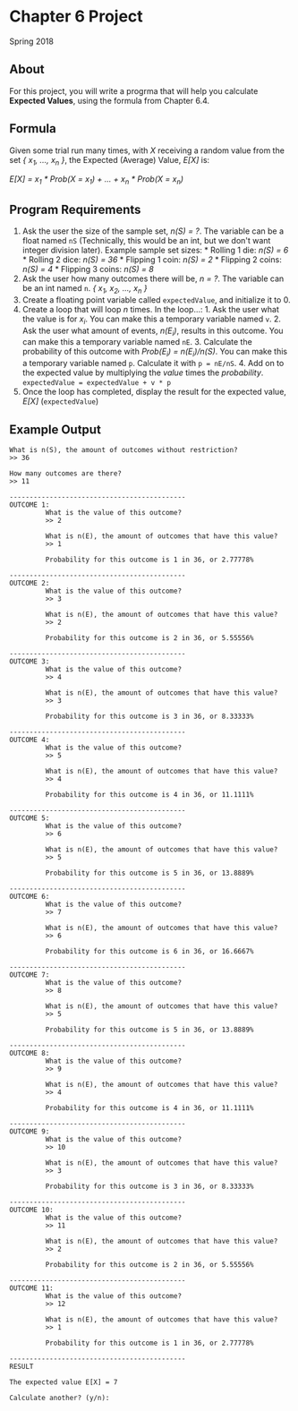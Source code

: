# Chapter 6 Project

Spring 2018

## About

For this project, you will write a progrma that will help you calculate **Expected Values**, using the formula from Chapter 6.4.

## Formula

Given some trial run many times, with *X* receiving a random value from the set
*{ x<sub>1</sub>, ..., x<sub>n</sub> }*, the Expected (Average) Value, *E[X]* is:

*E[X] = x<sub>1</sub> * Prob(X = x<sub>1</sub>) + ... + x<sub>n</sub> * Prob(X = x<sub>n</sub>)*

## Program Requirements

1. Ask the user the size of the sample set, *n(S) = ?*. The variable can be  a float named ```nS``` (Technically, this would be an int, but we don't want integer division later). Example sample set sizes:
         * Rolling 1 die: *n(S) = 6*
         * Rolling 2 dice: *n(S) = 36*
         * Flipping 1 coin: *n(S) = 2*
         * Flipping 2 coins: *n(S) = 4*
         * Flipping 3 coins: *n(S) = 8*
2. Ask the user how many outcomes there will be, *n = ?*. The variable can be an int named ```n```. *{ x<sub>1</sub>, x<sub>2</sub>, ..., x<sub>n</sub> }*
3. Create a floating point variable called ```expectedValue```, and initialize it to 0.
4. Create a loop that will loop *n* times. In the loop...:
         1. Ask the user what the value is for *x<sub>i</sub>*. You can make this a temporary variable named ```v```.
         2. Ask the user what amount of events, *n(E<sub>i</sub>)*, results in this outcome. You can make this a temporary variable named ```nE```.
         3. Calculate the probability of this outcome with *Prob(E<sub>i</sub>) = n(E<sub>i</sub>)/n(S)*. You can make this a temporary variable named ```p```. Calculate it with ```p = nE/nS```.
         4. Add on to the expected value by multiplying the *value* times the *probability*. ```expectedValue = expectedValue + v * p```
5. Once the loop has completed, display the result for the expected value, *E[X]* (```expectedValue```)

## Example Output

```
What is n(S), the amount of outcomes without restriction?
>> 36

How many outcomes are there?
>> 11

--------------------------------------------
OUTCOME 1:
         What is the value of this outcome?
         >> 2

         What is n(E), the amount of outcomes that have this value?
         >> 1

         Probability for this outcome is 1 in 36, or 2.77778%

--------------------------------------------
OUTCOME 2:
         What is the value of this outcome?
         >> 3

         What is n(E), the amount of outcomes that have this value?
         >> 2

         Probability for this outcome is 2 in 36, or 5.55556%

--------------------------------------------
OUTCOME 3:
         What is the value of this outcome?
         >> 4

         What is n(E), the amount of outcomes that have this value?
         >> 3

         Probability for this outcome is 3 in 36, or 8.33333%

--------------------------------------------
OUTCOME 4:
         What is the value of this outcome?
         >> 5

         What is n(E), the amount of outcomes that have this value?
         >> 4

         Probability for this outcome is 4 in 36, or 11.1111%

--------------------------------------------
OUTCOME 5:
         What is the value of this outcome?
         >> 6

         What is n(E), the amount of outcomes that have this value?
         >> 5

         Probability for this outcome is 5 in 36, or 13.8889%

--------------------------------------------
OUTCOME 6:
         What is the value of this outcome?
         >> 7

         What is n(E), the amount of outcomes that have this value?
         >> 6

         Probability for this outcome is 6 in 36, or 16.6667%

--------------------------------------------
OUTCOME 7:
         What is the value of this outcome?
         >> 8

         What is n(E), the amount of outcomes that have this value?
         >> 5

         Probability for this outcome is 5 in 36, or 13.8889%

--------------------------------------------
OUTCOME 8:
         What is the value of this outcome?
         >> 9

         What is n(E), the amount of outcomes that have this value?
         >> 4

         Probability for this outcome is 4 in 36, or 11.1111%

--------------------------------------------
OUTCOME 9:
         What is the value of this outcome?
         >> 10

         What is n(E), the amount of outcomes that have this value?
         >> 3

         Probability for this outcome is 3 in 36, or 8.33333%

--------------------------------------------
OUTCOME 10:
         What is the value of this outcome?
         >> 11

         What is n(E), the amount of outcomes that have this value?
         >> 2

         Probability for this outcome is 2 in 36, or 5.55556%

--------------------------------------------
OUTCOME 11:
         What is the value of this outcome?
         >> 12

         What is n(E), the amount of outcomes that have this value?
         >> 1

         Probability for this outcome is 1 in 36, or 2.77778%

--------------------------------------------
RESULT

The expected value E[X] = 7

Calculate another? (y/n):
```
